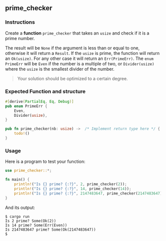 ## prime_checker

### Instructions

Create a **function** `prime_checker` that takes an `usize` and check if it is a prime number.

The result will be `None` if the argument is less than or equal to one, otherwise it will return a `Result`.
If the `usize` is prime, the function will return an `Ok(usize)`. For any other case it will return an `Err(PrimeErr)`.
The `enum` `PrimeErr` will be `Even` if the number is a multiple of two, or `Divider(usize)` where the `usize` is the smallest divider of the number.

> Your solution should be optimized to a certain degree.

### Expected Function and structure

```rust
#[derive(PartialEq, Eq, Debug)]
pub enum PrimeErr {
    Even,
    Divider(usize),
}

pub fn prime_checker(nb: usize) ->  /* Implement return type here */ {
    todo!()
}
```

### Usage

Here is a program to test your function:

```rust
use prime_checker::*;

fn main() {
    println!("Is {} prime? {:?}", 2, prime_checker(2));
    println!("Is {} prime? {:?}", 14, prime_checker(14));
    println!("Is {} prime? {:?}", 2147483647, prime_checker(2147483647));
}
```

And its output:

```console
$ cargo run
Is 2 prime? Some(Ok(2))
Is 14 prime? Some(Err(Even))
Is 2147483647 prime? Some(Ok(2147483647))
$
```
